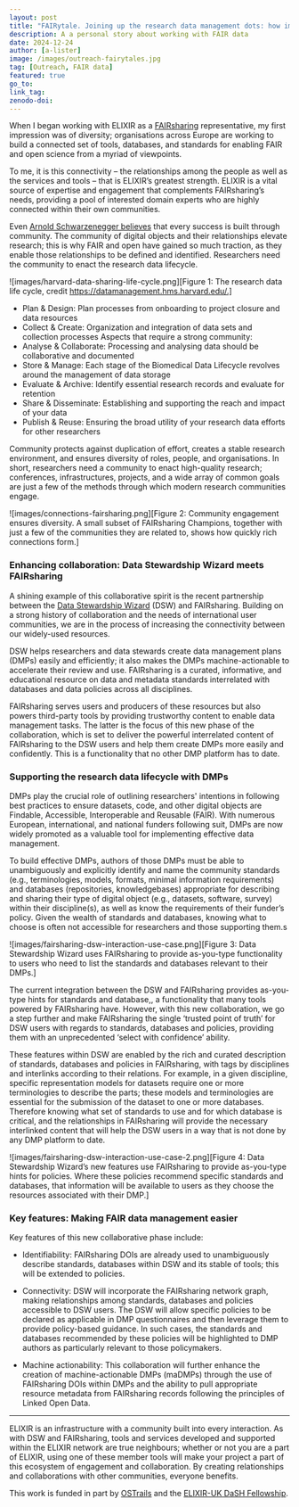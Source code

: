 ```yaml
---
layout: post
title: "FAIRytale. Joining up the research data management dots: how improving connectivity among ELIXIR tools enables FAIR across the research data life cycle"
description: A a personal story about working with FAIR data
date: 2024-12-24
author: [a-lister]
image: /images/outreach-fairytales.jpg
tag: [Outreach, FAIR data]
featured: true
go_to: 
link_tag: 
zenodo-doi:
---
```


When I began working with ELIXIR as a [FAIRsharing](https://fairsharing.org/) representative, my first impression was of diversity; organisations across Europe are working to build a connected set of tools, databases, and standards for enabling FAIR and open science from a myriad of viewpoints.

To me, it is this connectivity – the relationships among the people as well as the services and tools – that is ELIXIR’s greatest strength. ELIXIR is a vital source of expertise and engagement that complements FAIRsharing’s needs, providing a pool of interested domain experts who are highly connected within their own communities. 

Even [Arnold Schwarzenegger believes](https://twitter.com/Schwarzenegger/status/863428100473933825) that every success is built through community. The community of digital objects and their relationships elevate research; this is why FAIR and open have gained so much traction, as they enable those relationships to be defined and identified. Researchers need the community to enact the research data lifecycle.

![images/harvard-data-sharing-life-cycle.png][Figure 1: The research data life cycle, credit https://datamanagement.hms.harvard.edu/.]

* Plan & Design: Plan processes from onboarding to project closure and data resources
* Collect & Create: Organization and integration of data sets and collection processes
Aspects that require a strong community:
* Analyse & Collaborate: Processing and analysing data should be collaborative and documented
* Store & Manage: Each stage of the Biomedical Data Lifecycle revolves around the management of data storage
* Evaluate & Archive: Identify essential research records and evaluate for retention
* Share & Disseminate: Establishing and supporting the reach and impact of your data
* Publish & Reuse: Ensuring the broad utility of your research data efforts for other researchers

Community protects against duplication of effort, creates a stable research environment, and ensures diversity of roles, people, and organisations. In short, researchers need a community to enact high-quality research; conferences, infrastructures, projects, and a wide array of common goals are just a few of the methods through which modern research communities engage.  

![images/connections-fairsharing.png][Figure 2: Community engagement ensures diversity. A small subset of FAIRsharing Champions, together with just a few of the communities they are related to, shows how quickly rich connections form.]


### Enhancing collaboration: Data Stewardship Wizard meets FAIRsharing

A shining example of this collaborative spirit is the  recent partnership between the [Data Stewardship Wizard](https://ds-wizard.org/) (DSW) and FAIRsharing. Building on a strong history of collaboration and the needs of international user communities, we are in the process of increasing the connectivity between our widely-used resources.

DSW helps researchers and data stewards create data management plans (DMPs) easily and efficiently; it also makes the DMPs machine-actionable to accelerate their review and use. FAIRsharing is a curated, informative, and educational resource on data and metadata standards interrelated with databases and data policies across all disciplines.

FAIRsharing serves users and producers of these resources but also powers third-party tools by providing trustworthy content to enable data management tasks. The latter is the focus of this new phase of the collaboration, which is set to deliver the powerful interrelated content of FAIRsharing to the DSW users and help them create DMPs more easily and confidently. This is a functionality that no other DMP platform has to date.

### Supporting the research data lifecycle with DMPs

DMPs play the crucial role of outlining researchers' intentions in following best practices to ensure datasets, code, and other digital objects are Findable, Accessible, Interoperable and Reusable (FAIR). With numerous European, international, and national funders following suit, DMPs are now widely promoted as a valuable tool for implementing effective data management.

To build effective DMPs, authors of those DMPs must be able to unambiguously and explicitly identify and name the community standards (e.g., terminologies, models, formats, minimal information requirements) and databases (repositories, knowledgebases) appropriate for describing and sharing their type of digital object (e.g., datasets, software, survey) within their discipline(s), as well as know the requirements of their funder’s policy. Given the wealth of standards and databases, knowing what to choose is often not accessible for researchers and those supporting them.s

![images/fairsharing-dsw-interaction-use-case.png][Figure 3: Data Stewardship Wizard uses FAIRsharing to provide as-you-type functionality to users who need to list the standards and databases relevant to their DMPs.]

The current integration between the DSW and FAIRsharing provides as-you-type hints for standards and database,, a functionality that many tools powered by FAIRsharing have. However, with this new collaboration, we go a step further and make FAIRsharing the single ‘trusted point of truth’ for DSW users with regards to standards, databases and policies, providing them with an unprecedented ‘select with confidence’ ability.

These features within DSW are enabled by the rich and curated description of standards, databases and policies in FAIRsharing, with tags by disciplines and interlinks according to their relations. For example, in a given discipline, specific representation models for datasets require one or more terminologies to describe the parts; these models and terminologies are essential for the submission of the dataset to one or more databases. Therefore knowing what set of standards to use and for which database is critical, and the relationships in FAIRsharing will provide the necessary interlinked content that will help the DSW users in a way that is not done by any DMP platform to date. 

![images/fairsharing-dsw-interaction-use-case-2.png][Figure 4: Data Stewardship Wizard’s new features use FAIRsharing to provide as-you-type hints for policies. Where these policies recommend specific standards and databases, that information will be available to users as they choose the resources associated with their DMP.]

### Key features: Making FAIR data management easier

Key features of this new collaborative phase include:

* Identifiability: FAIRsharing DOIs are already used to unambiguously describe standards, databases within DSW and its stable of tools; this will be extended to policies.

* Connectivity: DSW will incorporate the FAIRsharing network graph, making relationships among standards, databases and policies accessible to DSW users. The DSW will allow specific policies to be declared as applicable in DMP questionnaires and then leverage them to provide policy-based guidance. In such cases, the standards and databases recommended by these policies will be highlighted to DMP authors as particularly relevant to those policymakers. 

* Machine actionability: This collaboration will further enhance the creation of machine-actionable DMPs (maDMPs) through the use of FAIRsharing DOIs within DMPs and the ability to pull appropriate resource metadata from FAIRsharing records following the principles of Linked Open Data.

---

ELIXIR is an infrastructure with a community built into every interaction. As with DSW and FAIRsharing, tools and services developed and supported within the ELIXIR network are true neighbours; whether or not you are a part of ELIXIR, using one of these member tools will make your project a part of this ecosystem of engagement and collaboration. By creating relationships and collaborations with other communities, everyone benefits.

This work is funded in part by [OSTrails](https://ostrails.eu/) and the [ELIXIR-UK DaSH Fellowship](https://fellowship.elixiruknode.org/). 
